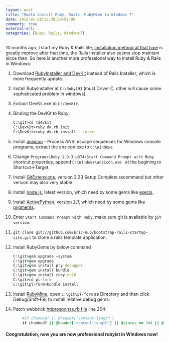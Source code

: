 ```yaml
---
layout: post
title: "Howto install Ruby, Rails, RubyMine in Windows 7"
date: 2013-01-28T15:20:53+08:00
comments: true
external-url:
categories: [Ruby, Rails, Windows7]
---
```


10 months ago, I start my Ruby & Rails life, [installation method at that time](/2012/04/01/install-ruby-1-dot-9-3-and-rails-3-dot-2-3-on-windows-7/) is greatly improve after that time, the Rails Installer also seems stop maintain since then. So here is another more professional way to install Ruby & Rails in Windows:

<!--more-->

1. Download [RubyInstaller and DevKit](http://rubyinstaller.org/downloads/) instead of Rails Installer, which is more frequently update.

2. Install RubyInstaller at `C:\Ruby193` (must Driver C, other will cause some sophisticated problem in windows).

3. Extract DevKit.exe to `C:\DevKit`.

4. Binding the DevKit to Ruby:

	```bat
	C:\git>cd \devkit
	C:\DevKit>ruby dk.rb init
	C:\DevKit>ruby dk.rb install --force
	```

5. Install [ansicon](https://github.com/adoxa/ansicon) - Process ANSI escape sequences for Windows console programs, extract the ansicon.exe to `C:\Windows`

6. Change `Programs\Ruby 1.9.3-p374\Start Command Prompt with Ruby` shortcut properties, append `C:\Windows\ansicon.exe ` at the begining to Shortcut->Target.

7. Install [GitExtensions](http://code.google.com/p/gitextensions/downloads/list), version 2.33 Setup Complete recommand but other version may also very stable.

8. Install [node.js](http://nodejs.org/), latest version, which need by some gems like [execjs](https://github.com/sstephenson/execjs#readme).

9. Install [ActivePython](http://www.activestate.com/activepython/downloads), version 2.7, which need by some gems like [pygments](https://github.com/tmm1/pygments.rb).

10. Enter `Start Command Prompt with Ruby`, make sure git is available by `git version`.

11. `git clone git://github.com/Eric-Guo/bootstrap-rails-startup-site.git` to clone a rails template application.

12. Install RubyGems by below command

	```bat
	C:\git>gem upgrade –system
	C:\git>gem upgrade
	C:\git>gem install pry-debugger
	C:\git>gem install bundle
	C:\git>gem install ruby-oci8
	C:\git>cd pl-form
	C:\git\pl-form>bundle install
	```

13. Install [RubyMine](http://www.jetbrains.com/ruby/download/index.html), open `C:\git\pl-form` as Directory and then click Debug(Shift-F9) to install relative debug gems.

14. Patch webbrick [httpresponse.rb file](file://C:/Ruby193/lib/ruby/1.9.1/webrick/httpresponse.rb) line 204:

    ```ruby
        #if chunked? || @header['content-length']
        if chunked? || @header['content-length'] || @status == 304 || @status == 204
    ```

#### Congratulation, now you are now professional rubyist in Windows now!